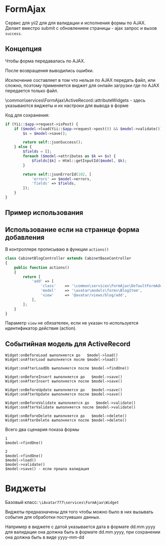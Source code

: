# FormAjax

Сервис для yii2 для для валидации и исполнения формы по AJAX.
Делает вместро submit с обновлением страницы - ajax запрос и вызов `success`.

## Концепция

Чтобы форма передавалась по AJAX.

После возвращения выводились ошибки.

Исключение составляет в том что нельзя по AJAX передать файл, или сложно, поэтому применяется виджет для онлайн загрузки где по AJAX передается только файл.

\common\services\FormAjax\ActiveRecord::attributeWidgets - здесь указываются виджеты и их настроки для вывода в форме

Код для сохранения:
```php
if (Yii::$app->request->isPost) {
    if ($model->load(Yii::$app->request->post()) && $model->validate()) {
        $s = $model->save();

        return self::jsonSuccess();
    } else {
        $fields = [];
        foreach ($model->attributes as $k => $v) {
            $fields[$k] = Html::getInputId($model, $k);
        }

        return self::jsonErrorId(102, [
            'errors' => $model->errors,
            'fields' => $fields,
        ]);
    }
}
```

## Пример использования

## Использование если на странице форма добавления

В контроллере прописываю в функции `actions()`

```php
class CabinetBlogController extends CabinetBaseController
{
    public function actions()
    {
        return [
            'add' => [
                'class'    => '\common\services\FormAjax\DefaultFormAdd',
                'model'    => '\avatar\models\forms\BlogItem',
                'view'     => '@avatar/views/blog/add',
            ],
        ];
    }
}
```

Параметр `view` не обязателен, если не указан то используется идентификатор действия (action).



## Событийная модель для ActiveRecord

```
Widget:onBeforeLoad выполняется до   $model->load()
Widget:onAfterLoad выполняется после $model->load()

Widget:onAfterLoadDb выполняется после $model->findOne()

Widget:onBeforeInsert выполняется до   $model->save()
Widget:onAfterInsert выполняется после $model->save()

Widget:onBeforeUpdate выполняется до   $model->save()
Widget:onAfterUpdate выполняется после $model->save()

Widget:onBeforeValidate выполняется до   $model->validate()
Widget:onAfterValidate выполняется после $model->validate()

Widget:onBeforeDelete выполняется до   $model->delete()
Widget:onAfterDelete выполняется после $model->delete()
```

Всего два сценария показа формы

```
1
$model->findOne()

2
$model->findOne()
$model->load()
$model->validate()
$model->save() - если прошла валидация
```


# Виджеты

Базовый класс: `\iAvatar777\services\FormAjax\Widget`

Виджеты предназначены для того чтобы можно было в них вызывать события для обработки постуивших данных.

Например в виджете с датой указывается дата в формате dd.mm.yyyy для валидации она должна быть в формате dd.mm.yyyy, 
при сохранении она должна быть в виде yyyy-mm-dd